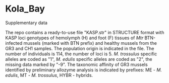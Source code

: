 # Kola_Bay
Supplementary data

The repo contains a ready-to-use file "KASP.str" in STRUCTURE format with KASP loci genotypes of hemolymph (H) and foot (F) tissues of _Mtr_ BTN-infected mussels (marked with BTN prefix) and healthy mussels from the GR3 and CH1 samples. The population origin is indicated in the file. The number of individuals is 114, the number of loci is 5. _M. trossulus_ specific alleles are coded as "1", _M. edulis_ specific alleles are coded as "2", the missing data marked by "-9". The taxonomic affinity of GR3 mussels identified by preliminary allozyme analysis is indicated by prefixes: ME - _M. edulis_, MT - _M. trossulus_, HYBR - hybrids.
